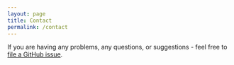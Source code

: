 ```yaml
---
layout: page
title: Contact
permalink: /contact
---
```


If you are having any problems, any questions, or suggestions - feel free to [file a GitHub issue](https://github.com/spockmay/spockmay.github.io/issues/new).
